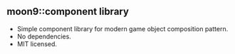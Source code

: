 ## moon9::component library
- Simple component library for modern game object composition pattern.
- No dependencies.
- MIT licensed.
